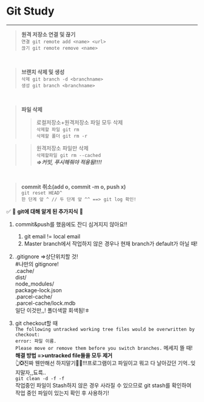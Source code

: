 # Git Study
****

> **원격 저장소 연결 및 끊기** <br>
  `연결 git remote add <name> <url> ` <br>
  `끊기 git remote remove <name> `
<br>

> **브랜치 삭제 및 생성** <br>
`삭제 git branch -d <branchname> ` <br>
`생성 git branch <branchname> ` <br>
<br>

> **파일 삭제** <br>
>> 로컬저장소+원격저장소 파일 모두 삭제 <br>
 `삭제할 파일 git rm ` <br>
 `삭제할 폴더 git rm -r ` <br>

>> 원격저장소 파일만 삭제<br>
`삭제할파일 git rm --cached ` <br>
 _**=>커밋, 푸시해줘야 적용됨!!!!**_

 <br>
 
 > **commit 취소(add o, commit -m o, push x)** <br>
 `git reset HEAD^`<br>
 `한 단계 앞 ^ // 두 단계 앞 ^^ ==> git log 확인!`
 
 
 
  ✅  🐣 **git에 대해 알게 된 추가지식** 🐣 <br>


   1. commit&push를 했음에도 잔디 심겨지지 않아요‼ <br>
       
       1. git email != local email   <br>
       2. Master branch에서 작업하지 않은 경우나 현재 branch가 default가 아닐 때!    <br>


   2. .gitignore =>상단위치할 것!<br>
      #나만의 gitignore!  <br>
    .cache/  <br>
    dist/  <br>
    node_modules/  <br>
    package-lock.json  <br>
    .parcel-cache/ <br>
    .parcel-cache/lock.mdb <br>
    일단 이것만,,! 폴더색깔 회색됨!ㅎ    
    
   3. git checkout할 때 <br>
    `The following untracked working tree files would be overwritten by checkout: ` <br>
    `error: 파일 이름.` <br>
    `Please move or remove them before you switch branches.` 메세지 뜰 때!<br>
    **해결 방법 =>untracked file들을 모두 제거**<br>
    👆❎진짜 웬만해선 하지말기🙅‍♀️!!!프로그램이고 파일이고 뭐고 다 날아갔던 기억..잊지말자,,됴륵..<br>
    `git clean -d -f -f` <br>
    작업중인 파일이 Stash하지 않은 경우 사라질 수 있으므로 git stash를 확인하여 작업 중인 파일이 있는지 확인 후 사용하기!
    
